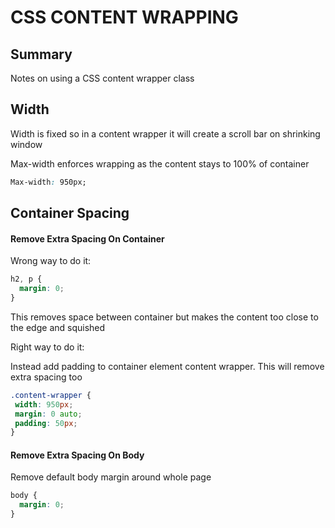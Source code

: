 # CSS CONTENT WRAPPING

## Summary
Notes on using a CSS content wrapper class

## Width
Width is fixed so in a content wrapper it will create a scroll bar on shrinking
window

Max-width enforces wrapping as the content stays to 100% of container
```css
Max-width: 950px;
```

## Container Spacing

#### Remove Extra Spacing On Container
Wrong way to do it:

```css
h2, p {
  margin: 0;
}
```
This removes space between container but makes the content too close to the edge
and squished

Right way to do it:

Instead add padding to container element content wrapper. This will remove extra
spacing too

```css
.content-wrapper {
 width: 950px;
 margin: 0 auto;
 padding: 50px;
}
```

#### Remove Extra Spacing On Body
Remove default body margin around whole page
```css
body {
  margin: 0;
}
```
